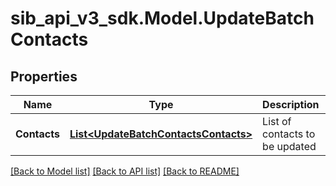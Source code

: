 # sib_api_v3_sdk.Model.UpdateBatchContacts
## Properties

Name | Type | Description | Notes
------------ | ------------- | ------------- | -------------
**Contacts** | [**List&lt;UpdateBatchContactsContacts&gt;**](UpdateBatchContactsContacts.md) | List of contacts to be updated | [optional] 

[[Back to Model list]](../README.md#documentation-for-models) [[Back to API list]](../README.md#documentation-for-api-endpoints) [[Back to README]](../README.md)

